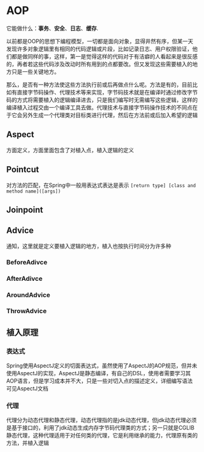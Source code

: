 


# AOP
它能做什么：**事务**、**安全**、**日志**、**缓存**.

以前都是OOP的思想下编程模型，一切都是面向对象，显得井然有序，但某一天发现许多对象逻辑里有相同的代码逻辑或片段，比如记录日志、用户权限验证，他们都是做同样的事，这样，第一是觉得这样的代码对于有洁癖的人看起来是很反感的，再者若这些代码涉及改动时所有用到的点都要改。但又发现这些需要植入的地方只是一些关键地方。

那么，是否有一种方法使这些方法执行前或后再做点什么呢。方法是有的，目前比如有直接字节码操作、代理技术等来实现，字节码技术就是在编译时通过修改字节码的方式将需要植入的逻辑编译进去，只是我们编写时无需编写这些逻辑，这样的编译植入过程交由一个编译工具去做。代理技术与直接字节码操作技术的不同点在于它会另外生成一个代理类对目标类进行代理，然后在方法前或后加入希望的逻辑


## Aspect
方面定义，方面里面包含了对植入点，植入逻辑的定义

## Pointcut
对方法的匹配，在Spring中一般用表达式表达是表示 `[return type] [class and method name]([args])`

## Joinpoint

## Advice
通知，这里就是定义要植入逻辑的地方，植入也按执行时间分为许多种

### BeforeAdivce

### AfterAdivce

### AroundAdvice

### ThrowAdvice


## 植入原理


### 表达式
Spring使用AspectJ定义的切面表达式，虽然使用了AspectJ的AOP规范，但并未使用AspectJ的实现，AspectJ是静态编译，有自己的DSL，使用者需要学习其AOP语言，但是学习成本并不大，只是一些对切入点的描述定义，详细编写语法可见AspectJ文档



### 代理
代理分为动态代理和静态代理，动态代理指的是jdk动态代理，但jdk动态代理必须是基于接口的，利用了jdk动态生成内存字节码代理类的方式；另一只就是CGLIB静态代理，这种代理适用于对任何类的代理，它是利用继承的能力，代理原有类的方法，并植入逻辑



